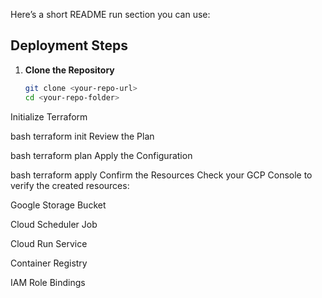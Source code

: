 Here’s a short README run section you can use:

## Deployment Steps

1. **Clone the Repository**
   ```bash
   git clone <your-repo-url>
   cd <your-repo-folder>
Initialize Terraform

bash
terraform init
Review the Plan

bash
terraform plan
Apply the Configuration

bash
terraform apply
Confirm the Resources
Check your GCP Console to verify the created resources:

Google Storage Bucket

Cloud Scheduler Job

Cloud Run Service

Container Registry

IAM Role Bindings
